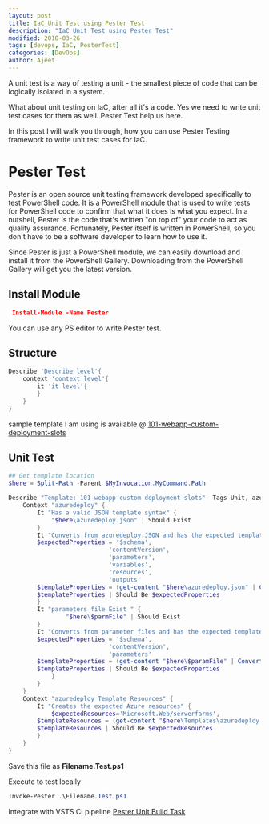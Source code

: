 ```yaml
---
layout: post
title: IaC Unit Test using Pester Test
description: "IaC Unit Test using Pester Test"
modified: 2018-03-26
tags: [devops, IaC, PesterTest]
categories: [DevOps]
author: Ajeet
---
```

A unit test is a way of testing a unit - the smallest piece of code that can be logically isolated in a system. 

What about unit testing on IaC, after all it's a code. Yes we need to write unit test cases for them as well. Pester Test help us here.

In this post I will walk you through, how you can use Pester Testing framework to write unit test cases for IaC.

<!--more-->

# Pester Test
Pester is an open source unit testing framework developed specifically to test PowerShell code. It is a PowerShell module that is used to write tests for PowerShell code to confirm that what it does is what you expect. In a nutshell, Pester is the code that's written "on top of" your code to act as quality assurance. Fortunately, Pester itself is written in PowerShell, so you don't have to be a software developer to learn how to use it. 

Since Pester is just a PowerShell module, we can easily download and install it from the PowerShell Gallery. Downloading from the PowerShell Gallery will get you the latest version.

## Install Module

```JSON
 Install-Module -Name Pester
```

You can use any PS editor to write Pester test.

## Structure

```PowerShell
Describe 'Describe level'{
    context 'context level'{
        it 'it level'{            
        }
    }
}
```
sample template I am using is available @ [101-webapp-custom-deployment-slots](https://github.com/Azure/azure-quickstart-templates/blob/master/101-webapp-custom-deployment-slots/azuredeploy.json)

## Unit Test

```PowerShell
## Get template location
$here = Split-Path -Parent $MyInvocation.MyCommand.Path

Describe "Template: 101-webapp-custom-deployment-slots" -Tags Unit, azuredeploy {    
    Context "azuredeploy" {        
        It "Has a valid JSON template syntax" {        
            "$here\azuredeploy.json" | Should Exist
        }        
        It "Converts from azuredeploy.JSON and has the expected template schema" {
        $expectedProperties = '$schema',
                            'contentVersion',
                            'parameters', 
                            'variables',     
                            'resources',
                            'outputs'
        $templateProperties = (get-content "$here\azuredeploy.json" | ConvertFrom-Json -ErrorAction SilentlyContinue) | Get-Member -MemberType NoteProperty | % Name
        $templateProperties | Should Be $expectedProperties
        }
        It "parameters file Exist " {        
                "$here\$parmFile" | Should Exist
        }  
        It "Converts from parameter files and has the expected template schema" {
        $expectedProperties = '$schema',
                            'contentVersion',
                            'parameters'          
        $templateProperties = (get-content "$here\$paramFile" | ConvertFrom-Json -ErrorAction SilentlyContinue) | Get-Member -MemberType NoteProperty | % Name
        $templateProperties | Should Be $expectedProperties
            } 
        }
    }
    Context "azuredeploy Template Resources" {        
        It "Creates the expected Azure resources" {
            $expectedResources='Microsoft.Web/serverfarms',                                                                             'Microsoft.Web/sites',                                                                                 'Microsoft.Web/sites/slots'  
        $templateResources = (get-content "$here\Templates\azuredeploy.json" | ConvertFrom-Json -ErrorAction SilentlyContinue).Resources.type
        $templateResources | Should Be $expectedResources
        }
    } 
}
```

Save this file as **Filename.Test.ps1**

Execute to test locally

```PowerShell
Invoke-Pester .\Filename.Test.ps1
```
Integrate with VSTS CI pipeline
[Pester Unit Build Task](https://marketplace.visualstudio.com/items?itemName=petergroenewegen.PeterGroenewegen-Xpirit-Vsts-Build-Pester)
